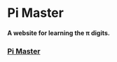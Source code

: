 # Pi Master

#### A website for learning the π digits.

### <a href="https://m1nordragon.github.io/PI-Master" target="_blank">Pi Master</a>
